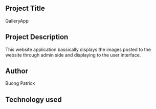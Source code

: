 ## Project Title
GalleryApp

## Project Description
This website application bassically displays the images posted to the website through admin side and displaying to the user interface.

## Author

Buong Patrick

## Technology used
